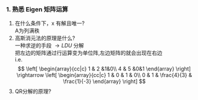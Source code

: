 <!--
 * @Author: Liu Weilong
 * @Date: 2021-01-16 22:12:11
 * @LastEditors: Liu Weilong 
 * @LastEditTime: 2021-01-22 17:58:55
 * @Description: 
-->
### 1. 熟悉 Eigen 矩阵运算
1. 在什么条件下，x 有解且唯⼀?<br>
   A为列满秩<br>
2. ⾼斯消元法的原理是什么?<br> 
   一种求逆的手段   $\rightarrow{LDU}$ 分解 <br>
   把左边的矩阵通过行运算变为单位阵,左边矩阵的就会出现在右边<br>
   i.e.
   $$
        \left[
        \begin{array}{cc|c}
        1 & 2 &1&0\\
        4 & 5 &0&1
        \end{array}
        \right]
        \rightarrow
        \left[
        \begin{array}{cc|c}
        1 & 0 & 1 & 0\\
        0 & 1 & \frac{4}{3} & \frac{1}{-3}
        \end{array}
        \right]
   $$
3. QR分解的原理?<br>
   